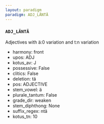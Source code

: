 ```yaml
---
layout: paradigm
paradigm: ADJ_LÄNTÄ
---
```

### ` ADJ_LÄNTÄ `

Adjectives with ä:0 variation and t:n variation
* harmony: front
* upos: ADJ
* kotus_av: J
* possessive: False
* clitics: False
* deletion: tä
* pos: ADJECTIVE
* stem_vowel: ä
* plurale_tantum: False
* grade_dir: weaken
* stem_diphthong: None
* suffix_regex: ntä
* kotus_tn: 10

